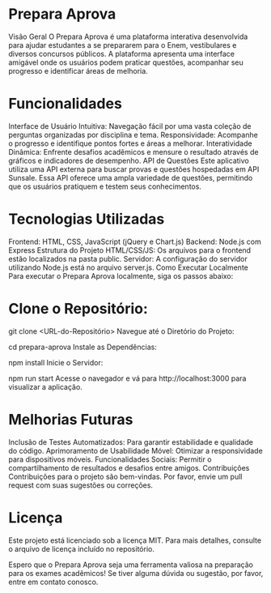 # Prepara Aprova
Visão Geral
O Prepara Aprova é uma plataforma interativa desenvolvida para ajudar estudantes a se prepararem para o Enem, vestibulares e diversos concursos públicos. A plataforma apresenta uma interface amigável onde os usuários podem praticar questões, acompanhar seu progresso e identificar áreas de melhoria.

# Funcionalidades
Interface de Usuário Intuitiva: Navegação fácil por uma vasta coleção de perguntas organizadas por disciplina e tema.
Responsividade: Acompanhe o progresso e identifique pontos fortes e áreas a melhorar.
Interatividade Dinâmica: Enfrente desafios acadêmicos e mensure o resultado através de gráficos e indicadores de desempenho.
API de Questões
Este aplicativo utiliza uma API externa para buscar provas e questões hospedadas em API Sunsale. Essa API oferece uma ampla variedade de questões, permitindo que os usuários pratiquem e testem seus conhecimentos.

# Tecnologias Utilizadas
Frontend: HTML, CSS, JavaScript (jQuery e Chart.js)
Backend: Node.js com Express
Estrutura do Projeto
HTML/CSS/JS: Os arquivos para o frontend estão localizados na pasta public.
Servidor: A configuração do servidor utilizando Node.js está no arquivo server.js.
Como Executar Localmente
Para executar o Prepara Aprova localmente, siga os passos abaixo:

# Clone o Repositório:

git clone <URL-do-Repositório>
Navegue até o Diretório do Projeto:

cd prepara-aprova
Instale as Dependências:

npm install
Inicie o Servidor:

npm run start
Acesse o navegador e vá para http://localhost:3000 para visualizar a aplicação.

# Melhorias Futuras
Inclusão de Testes Automatizados: Para garantir estabilidade e qualidade do código.
Aprimoramento de Usabilidade Móvel: Otimizar a responsividade para dispositivos móveis.
Funcionalidades Sociais: Permitir o compartilhamento de resultados e desafios entre amigos.
Contribuições
Contribuições para o projeto são bem-vindas. Por favor, envie um pull request com suas sugestões ou correções.

# Licença
Este projeto está licenciado sob a licença MIT. Para mais detalhes, consulte o arquivo de licença incluído no repositório.

Espero que o Prepara Aprova seja uma ferramenta valiosa na preparação para os exames acadêmicos! Se tiver alguma dúvida ou sugestão, por favor, entre em contato conosco.
